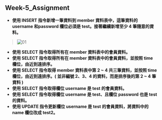 ## Week-5_Assignment
* **使⽤ INSERT 指令新增⼀筆資料到 member 資料表中，這筆資料的 username 和password 欄位必須是 test。接著繼續新增⾄少 4 筆隨意的資料。**
> ![01](https://user-images.githubusercontent.com/112391673/196134620-865dd846-02d9-4d6d-b29f-50a0fc29a0c0.PNG)

* **使⽤ SELECT 指令取得所有在 member 資料表中的會員資料。**
* **使⽤ SELECT 指令取得所有在 member 資料表中的會員資料，並按照 time 欄位，由近到遠排序。**
* **使⽤ SELECT 指令取得 member 資料表中第 2 ~ 4 共三筆資料，並按照 time 欄位，由近到遠排序。( 並非編號 2、3、4 的資料，⽽是排序後的第 2 ~ 4 筆資料 )**
* **使⽤ SELECT 指令取得欄位 username 是 test 的會員資料。**
* **使⽤ SELECT 指令取得欄位 username 是 test、且欄位 password 也是 test 的資料。**
* **使⽤ UPDATE 指令更新欄位 username 是 test 的會員資料，將資料中的 name 欄位改成 test2。**
